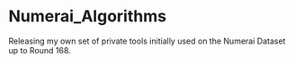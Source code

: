 # Numerai_Algorithms
Releasing my own set of private tools initially used on the Numerai Dataset up to Round 168.
